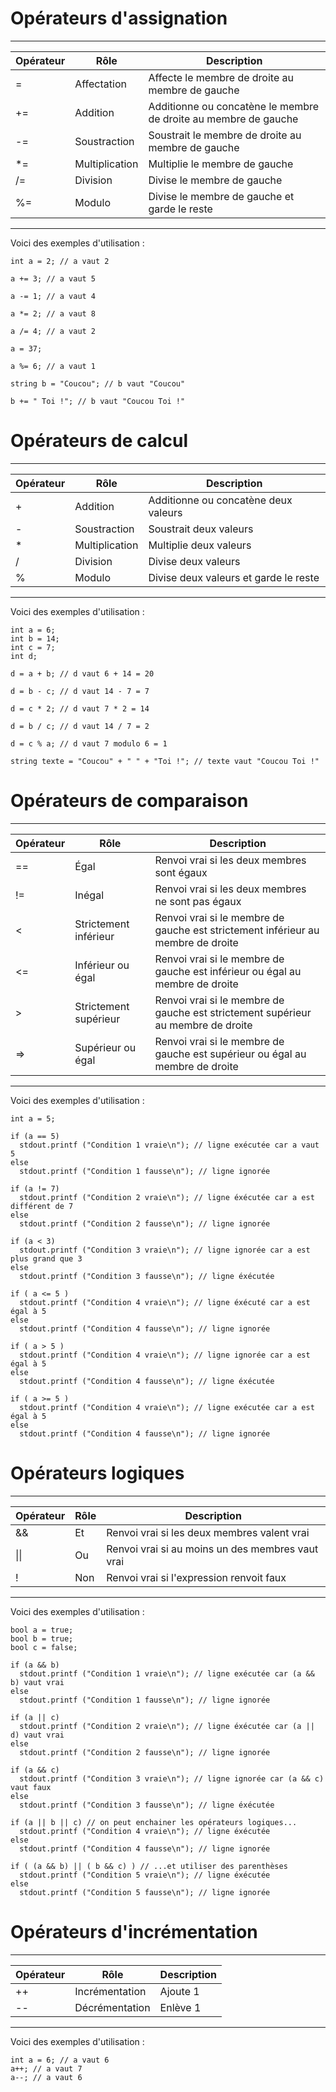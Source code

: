 # Opérateurs d'assignation
---
Opérateur | Rôle | Description  
--  |---              |--
=   | Affectation     |  Affecte le membre de droite au membre de gauche
+=  | Addition        | Additionne ou concatène le membre de droite au membre de gauche
-=  | Soustraction    | Soustrait le membre de droite au membre de gauche
\*=  | Multiplication  | Multiplie le membre de gauche
/=  | Division        | Divise le membre de gauche
%=  | Modulo          | Divise le membre de gauche et garde le reste
---

Voici des exemples d'utilisation :
```vala
int a = 2; // a vaut 2

a += 3; // a vaut 5

a -= 1; // a vaut 4

a *= 2; // a vaut 8

a /= 4; // a vaut 2

a = 37;

a %= 6; // a vaut 1

string b = "Coucou"; // b vaut "Coucou"

b += " Toi !"; // b vaut "Coucou Toi !"
```

# Opérateurs de calcul
---
Opérateur  | Rôle  | Description  
--|---|--
+  | Addition  | Additionne ou concatène deux valeurs
-  | Soustraction  | Soustrait deux valeurs  
*  | Multiplication  | Multiplie deux valeurs
/  | Division  | Divise deux valeurs
%  | Modulo  | Divise deux valeurs et garde le reste
---

Voici des exemples d'utilisation :
```vala
int a = 6;
int b = 14;
int c = 7;
int d;

d = a + b; // d vaut 6 + 14 = 20

d = b - c; // d vaut 14 - 7 = 7

d = c * 2; // d vaut 7 * 2 = 14

d = b / c; // d vaut 14 / 7 = 2

d = c % a; // d vaut 7 modulo 6 = 1

string texte = "Coucou" + " " + "Toi !"; // texte vaut "Coucou Toi !"
```

# Opérateurs de comparaison
---
Opérateur  | Rôle  | Description
--|---|--
==  | Égal  | Renvoi vrai si les deux membres sont égaux
!=  | Inégal  | Renvoi vrai si les deux membres ne sont pas égaux
<  | Strictement inférieur  | Renvoi vrai si le membre de gauche est strictement inférieur au membre de droite  
<=  | Inférieur ou égal  | Renvoi vrai si le membre de gauche est inférieur ou égal au membre de droite
\>  | Strictement supérieur  | Renvoi vrai si le membre de gauche est strictement supérieur au membre de droite
=>  | Supérieur ou égal  | Renvoi vrai si le membre de gauche est supérieur ou égal au membre de droite
---

Voici des exemples d'utilisation :
```vala
int a = 5;

if (a == 5)
  stdout.printf ("Condition 1 vraie\n"); // ligne exécutée car a vaut 5
else
  stdout.printf ("Condition 1 fausse\n"); // ligne ignorée

if (a != 7)
  stdout.printf ("Condition 2 vraie\n"); // ligne éxécutée car a est différent de 7
else
  stdout.printf ("Condition 2 fausse\n"); // ligne ignorée

if (a < 3)
  stdout.printf ("Condition 3 vraie\n"); // ligne ignorée car a est plus grand que 3
else
  stdout.printf ("Condition 3 fausse\n"); // ligne éxécutée

if ( a <= 5 )
  stdout.printf ("Condition 4 vraie\n"); // ligne éxécuté car a est égal à 5
else
  stdout.printf ("Condition 4 fausse\n"); // ligne ignorée

if ( a > 5 )
  stdout.printf ("Condition 4 vraie\n"); // ligne ignorée car a est égal à 5
else
  stdout.printf ("Condition 4 fausse\n"); // ligne éxécutée

if ( a >= 5 )
  stdout.printf ("Condition 4 vraie\n"); // ligne exécutée car a est égal à 5
else
  stdout.printf ("Condition 4 fausse\n"); // ligne ignorée
```

# Opérateurs logiques
---
Opérateur  | Rôle  | Description  
--|---|--
&&  | Et  | Renvoi vrai si les deux membres valent vrai
&#124;&#124;  | Ou  | Renvoi vrai si au moins un des membres vaut vrai
!  | Non  | Renvoi vrai si l'expression renvoit faux
---

Voici des exemples d'utilisation :
```vala
bool a = true;
bool b = true;
bool c = false;

if (a && b)
  stdout.printf ("Condition 1 vraie\n"); // ligne exécutée car (a && b) vaut vrai
else
  stdout.printf ("Condition 1 fausse\n"); // ligne ignorée

if (a || c)
  stdout.printf ("Condition 2 vraie\n"); // ligne éxécutée car (a || d) vaut vrai
else
  stdout.printf ("Condition 2 fausse\n"); // ligne ignorée

if (a && c)
  stdout.printf ("Condition 3 vraie\n"); // ligne ignorée car (a && c) vaut faux
else
  stdout.printf ("Condition 3 fausse\n"); // ligne éxécutée

if (a || b || c) // on peut enchainer les opérateurs logiques...
  stdout.printf ("Condition 4 vraie\n"); // ligne éxécutée
else
  stdout.printf ("Condition 4 fausse\n"); // ligne ignorée

if ( (a && b) || ( b && c) ) // ...et utiliser des parenthèses
  stdout.printf ("Condition 5 vraie\n"); // ligne éxécutée
else
  stdout.printf ("Condition 5 fausse\n"); // ligne ignorée
```

# Opérateurs d'incrémentation
---
Opérateur  | Rôle  | Description  
--|---|--
++  | Incrémentation  | Ajoute 1  
--  | Décrémentation  | Enlève 1
---

Voici des exemples d'utilisation :
```vala
int a = 6; // a vaut 6
a++; // a vaut 7
a--; // a vaut 6
```
